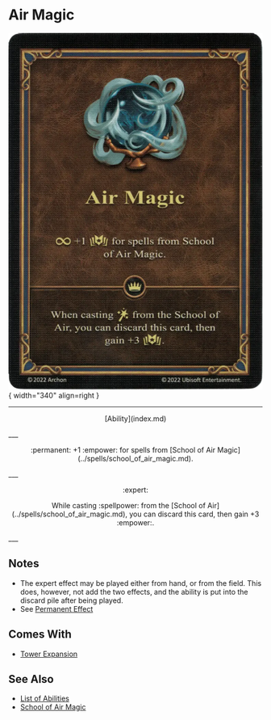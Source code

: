 # Air Magic

![Air Magic](../assets/abilities-air_magic.webp){ width="340" align=right }

___
<p style="text-align: center;" markdown>[Ability](index.md)</p>
___
<p style="text-align: center;" markdown>:permanent: +1 :empower: for spells from [School of Air Magic](../spells/school_of_air_magic.md).</p>
___
<p style="text-align: center;" markdown> :expert: </p>

<p style="text-align: center;" markdown>While casting :spellpower: from the [School of Air](../spells/school_of_air_magic.md), you can discard this card, then gain +3 :empower:.</p>
___


## Notes

- The expert effect may be played either from hand, or from the field. This does, however, not add the two effects, and the ability is put into the discard pile after being played.
- See [Permanent Effect](../keywords/permanent_effect.md)


## Comes With

- [Tower Expansion](../content/tower_expansion.md)


## See Also

- [List of Abilities](index.md)
- [School of Air Magic](../spells/school_of_air_magic.md)